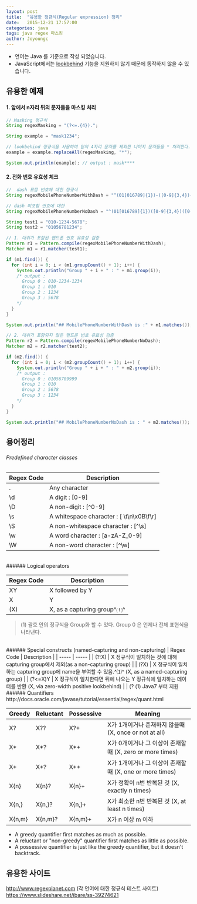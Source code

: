 ```yaml
---
layout: post
title:  "유용한 정규식(Regular expression) 정리"
date:   2015-12-21 17:57:00
categories: java
tags: java regex 마스킹
author: Joyoungc
---
```


- 언어는 Java 를 기준으로 작성 되었습니다.
- JavaScript에서는 [lookbehind](https://stackoverflow.com/questions/2973436/regex-lookahead-lookbehind-and-atomic-groups) 기능을 지원하지 않기 때문에 동작하지 않을 수 있습니다.

## 유용한 예제
#### 1. 앞에서 n자리 뒤의 문자들을 마스킹 처리
```java
// Masking 정규식
String regexMasking = "(?<=.{4}).";

String example = "mask1234";

// lookbehind 정규식을 사용하여 앞의 4자리 문자를 제외한 나머지 문자들을 * 처리한다.
example = example.replaceAll(regexMasking, "*");

System.out.println(example); // output : mask****
```

#### 2. 전화 번호 유효성 체크
```java
//  dash 포함 번호에 대한 정규식
String regexMobilePhoneNumberWithDash = "^(01[016789]{1})-([0-9]{3,4})-([0-9]{4})$";

// dash 미포함 번호에 대한
String regexMobilePhoneNumberNoDash = "^(01[016789]{1})([0-9]{3,4})([0-9]{4})$"; 정규식

String test1 = "010-1234-5678";
String test2 = "01056781234";

// 1. 대쉬가 포함된 핸드폰 번호 유효성 검증
Pattern r1 = Pattern.compile(regexMobilePhoneNumberWithDash);
Matcher m1 = r1.matcher(test1);

if (m1.find()) {
  for (int i = 0; i < (m1.groupCount() + 1); i++) {
    System.out.println("Group " + i + " : " + m1.group(i));
    /* output :
      Group 0 : 010-1234-1234
      Group 1 : 010
      Group 2 : 1234
      Group 3 : 5678
    */
  }
}

System.out.println("## MobilePhoneNumberWithDash is :" + m1.matches()); // output : true

// 2. 대쉬가 포함되지 않은 핸드폰 번호 유효성 검증
Pattern r2 = Pattern.compile(regexMobilePhoneNumberNoDash);
Matcher m2 = r2.matcher(test2);

if (m2.find()) {
  for (int i = 0; i < (m2.groupCount() + 1); i++) {
    System.out.println("Group " + i + " : " + m2.group(i));
    /* output :
      Group 0 : 01056789999
      Group 1 : 010
      Group 2 : 5678
      Group 3 : 1234
    */
  }
}

System.out.println("## MobilePhoneNumberNoDash is : " + m2.matches()); // output : true
```

## 용어정리
###### Predefined character classes
| Regex Code | Description |
| ----- | ----- |
| . | Any character |
| \d | A digit : [0-9]  |
| \D | A non-digit : [^0-9]  |
| \s | A whitespace character : [ \t\n\x0B\f\r] |
| \S | A non-whitespace character : [^\s] |
| \w | A word character : [a-zA-Z_0-9] |
| \W | A non-word character : [^\w] |

<br/>
###### Logical operators

| Regex Code | Description |
| ----- | ----- |
| XY | X followed by Y |
| X|Y | Either X or Y |
| (X) | X, as a capturing group^⑴^ |
> (1) 괄호 안의 정규식을 Group화 할 수 있다. Group 0 은 언제나 전체 표현식을 나타낸다.

<br/>
###### Special constructs (named-capturing and non-capturing)
| Regex Code | Description |
| ----- | ----- |
| (?:X) | X 정규식이 일치하는 것에 대해  capturing group에서 제외(as a non-capturing group) |
| (?<name>X) | X 정규식이 일치하는 capturing group에 name을 부여할 수 있음.^⑴^  (X, as a named-capturing group) |
| (?<=X)Y | X 정규식이 일치한다면 뒤에 나오는 Y 정규식에 일치하는 데이터를 반환 (X, via zero-width positive lookbehind) |
| (?<!X)Y | X 정규식이 일치하지 않는다면 뒤에 나오는 Y 정규식에 일치하는 데이터를 반환 (X, via zero-width negative lookbehind) |
 > (1)  Java7 부터 지원

<br/>
###### Quantifiers
http://docs.oracle.com/javase/tutorial/essential/regex/quant.html

| Greedy | Reluctant | Possessive | Meaning |
| ----- | ----- | ----- | ----- |
| X? | X?? | X?+ | X가 1개이거나 존재하지 않을때 (X, once or not at all) |
| X* | X*? | X*+ | X가 0개이거나 그 이상이 존재할때 (X, zero or more times) |
| X+ | X+? |X++ | X가 1개이거나 그 이상이 존재할때 (X, one or more times) |
| X{n} | X{n}? | X{n}+ | X가 정확이 n번 반복된 것 (X, exactly n times) |
| X{n,} | X{n,}? | X{n,}+ | X가 최소한 n번 반복된 것 (X, at least n times) |
| X{n,m} | X{n,m}? | X{n,m}+ | X가 n 이상 m 이하 |

- A greedy quantifier first matches as much as possible.
- A reluctant or "non-greedy" quantifier first matches as little as possible.
- A possessive quantifier is just like the greedy quantifier, but it doesn't backtrack.


## 유용한 사이트
http://www.regexplanet.com (각 언어에 대한 정규식 테스트 사이트)
https://www.slideshare.net/ibare/ss-39274621
